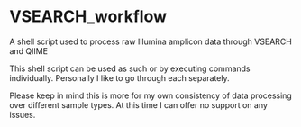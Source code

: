 # VSEARCH_workflow
A shell script used to process raw Illumina amplicon data through VSEARCH and QIIME

This shell script can be used as such or by executing commands individually. Personally I like to go through each separately.

Please keep in mind this is more for my own consistency of data processing over different sample types. At this time I can offer no support on any issues.
